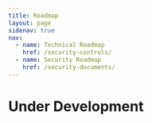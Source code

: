 ```yaml
---
title: Roadmap
layout: page
sidenav: true
nav:
  - name: Technical Roadmap
    href: /security-controls/
  - name: Security Roadmap
    href: /security-documents/ 
---
```


# Under Development
